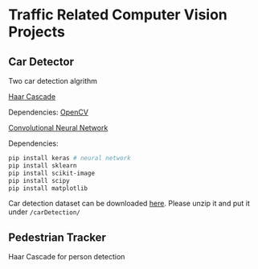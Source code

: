 # Traffic Related Computer Vision Projects
## Car Detector
Two car detection algrithm

[Haar Cascade](https://en.wikipedia.org/wiki/Haar-like_feature)

Dependencies: [OpenCV](https://opencv.org/)


[Convolutional Neural
Network](https://en.wikipedia.org/wiki/Convolutional_neural_network)

Dependencies: 
```bash
pip install keras # neural network
pip install sklearn
pip install scikit-image
pip install scipy
pip install matplotlib
```
Car detection dataset can be downloaded
[here](https://www.dropbox.com/s/0w7mu0pmaj1gjiu/dataset.rar?dl=0).
Please unzip it and put it under `/carDetection/`

## Pedestrian Tracker
Haar Cascade for person detection
